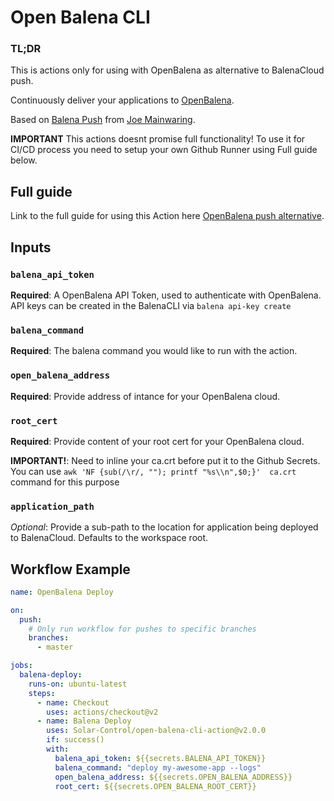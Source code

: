 # Open Balena CLI

### TL;DR
This is actions only for using with OpenBalena as alternative to BalenaCloud push.

Continuously deliver your applications to [OpenBalena](https://www.balena.io/open/).

Based on [Balena Push](https://github.com/theaccordance/balena-push) from [Joe Mainwaring](https://github.com/theaccordance).

**IMPORTANT** This actions doesnt promise full functionality!
To use it for CI/CD process you need to setup your own Github Runner using Full guide below.

## Full guide
Link to the full guide for using this Action here [OpenBalena push alternative](https://docs.solar-control.tech/openbalena/open-balena-push-analog).


## Inputs

### `balena_api_token`

**Required**: A OpenBalena API Token, used to authenticate with OpenBalena.  API keys can be created in the BalenaCLI via `balena api-key create`

### `balena_command`

**Required**: The balena command you would like to run with the action.

### `open_balena_address`

**Required**: Provide address of intance for your OpenBalena cloud.

### `root_cert`

**Required**: Provide content of your root cert for your OpenBalena cloud.

**IMPORTANT!**: Need to inline your ca.crt before put it to the Github Secrets. You can use `awk 'NF {sub(/\r/, ""); printf "%s\\n",$0;}'  ca.crt` command for this purpose

### `application_path`

_Optional_: Provide a sub-path to the location for application being deployed to BalenaCloud.  Defaults to the workspace root.



## Workflow Example
```yaml
name: OpenBalena Deploy

on:
  push:
    # Only run workflow for pushes to specific branches
    branches:
      - master

jobs:
  balena-deploy:
    runs-on: ubuntu-latest
    steps:
      - name: Checkout
        uses: actions/checkout@v2
      - name: Balena Deploy
        uses: Solar-Control/open-balena-cli-action@v2.0.0
        if: success()
        with:
          balena_api_token: ${{secrets.BALENA_API_TOKEN}}
          balena_command: "deploy my-awesome-app --logs"
          open_balena_address: ${{secrets.OPEN_BALENA_ADDRESS}}
          root_cert: ${{secrets.OPEN_BALENA_ROOT_CERT}}
```
